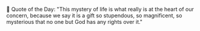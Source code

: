 <!-- start quote -->
💬 Quote of the Day: "This mystery of life is what really is at the heart of our concern, because we say it is a gift so stupendous, so magnificent, so mysterious that no one but God has any rights over it."
<!-- end quote -->